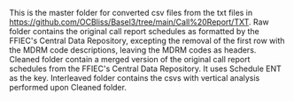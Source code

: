 This is the master folder for converted csv files from the txt files in https://github.com/OCBliss/Basel3/tree/main/Call%20Report/TXT.
Raw folder contains the original call report schedules as formatted by the FFIEC's Central Data Repository, excepting the removal of the first row with the MDRM code descriptions, leaving the MDRM codes as headers.
Cleaned folder contain a merged version of the original call report schedules from the FFIEC's Central Data Repository. It uses Schedule ENT as the key.
Interleaved folder contains the csvs with vertical analysis performed upon Cleaned folder.
